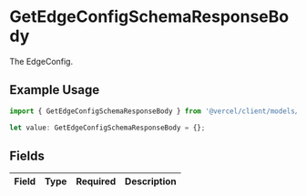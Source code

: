 # GetEdgeConfigSchemaResponseBody

The EdgeConfig.

## Example Usage

```typescript
import { GetEdgeConfigSchemaResponseBody } from '@vercel/client/models/operations';

let value: GetEdgeConfigSchemaResponseBody = {};
```

## Fields

| Field | Type | Required | Description |
| ----- | ---- | -------- | ----------- |
